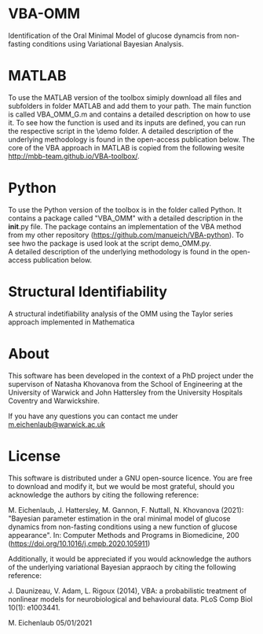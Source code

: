 # VBA-OMM
Identification of the Oral Minimal Model of glucose dynamcis from non-fasting conditions using Variational Bayesian Analysis.

# MATLAB
To use the MATLAB version of the toolbox simiply download all files and subfolders in folder MATLAB and add them to your path. The main function is called VBA_OMM_G.m and contains a detailed description on how to use it. To see how the function is used and its inputs are defined, you can run the respective script in the \demo folder. A detailed description of the underlying methodology is found in the open-access publication below. The core of the VBA approach in MATLAB is copied from the following wesite http://mbb-team.github.io/VBA-toolbox/.

# Python 
To use the Python version of the toolbox is in the folder called Python. It contains a package called "VBA_OMM" with a detailed description in the __init__.py file. The package contains an implementation of the VBA method from my other repository (https://github.com/manueich/VBA-python). To see hwo the package is used look at the script demo_OMM.py.   
A detailed description of the underlying methodology is found in the open-access publication below.

# Structural Identifiability
A structural indetifiability analysis of the OMM using the Taylor series approach implemented in Mathematica

# About
This software has been developed in the context of a PhD project under the supervison of Natasha Khovanova from the School of Engineering at the University of Warwick and John Hattersley from the University Hospitals Coventry and Warwickshire.

If you have any questions you can contact me under m.eichenlaub@warwick.ac.uk

# License
This software is distributed under a GNU open-source licence. You are free to download and modify it, but we would be most grateful, should you acknowledge the authors by citing the following reference:

M. Eichenlaub, J. Hattersley, M. Gannon, F. Nuttall, N. Khovanova (2021): "Bayesian parameter estimation in the oral minimal model of glucose dynamics from non-fasting conditions using a new function of glucose appearance". In: Computer Methods and Programs in Biomedicine, 200 (https://doi.org/10.1016/j.cmpb.2020.105911)

Additionally, it would be appreciated if you would acknowledge the authors of the underlying variational Bayesian appraoch by citing the following reference:

J. Daunizeau, V. Adam, L. Rigoux (2014), VBA: a probabilistic treatment of nonlinear models for neurobiological and behavioural data. PLoS Comp Biol 10(1): e1003441.

M. Eichenlaub 05/01/2021
